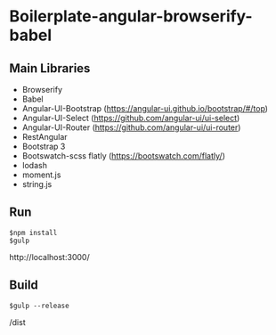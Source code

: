# Boilerplate-angular-browserify-babel


## Main Libraries
* Browserify
* Babel
* Angular-UI-Bootstrap (https://angular-ui.github.io/bootstrap/#/top)
* Angular-UI-Select (https://github.com/angular-ui/ui-select)
* Angular-UI-Router (https://github.com/angular-ui/ui-router)
* RestAngular
* Bootstrap 3
* Bootswatch-scss flatly (https://bootswatch.com/flatly/)
* lodash
* moment.js
* string.js


## Run

```
$npm install
$gulp
```

http://localhost:3000/


## Build

```
$gulp --release
```

/dist
